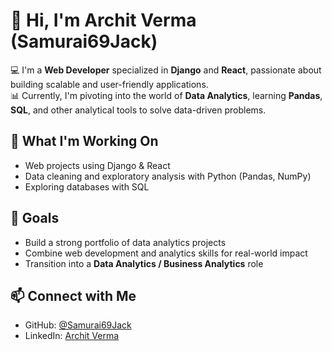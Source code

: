 # 👋 Hi, I'm Archit Verma (Samurai69Jack)  

💻 I'm a **Web Developer** specialized in **Django** and **React**, passionate about building scalable and user-friendly applications.  
📊 Currently, I'm pivoting into the world of **Data Analytics**, learning **Pandas**, **SQL**, and other analytical tools to solve data-driven problems.  

## 🚀 What I'm Working On
- Web projects using Django & React  
- Data cleaning and exploratory analysis with Python (Pandas, NumPy)  
- Exploring databases with SQL  

## 🎯 Goals
- Build a strong portfolio of data analytics projects  
- Combine web development and analytics skills for real-world impact  
- Transition into a **Data Analytics / Business Analytics** role  

## 📫 Connect with Me
- GitHub: [@Samurai69Jack](https://github.com/Samurai69Jack)  
- LinkedIn: [Archit Verma](https://www.linkedin.com/in/archit-verma-120385232/)  
